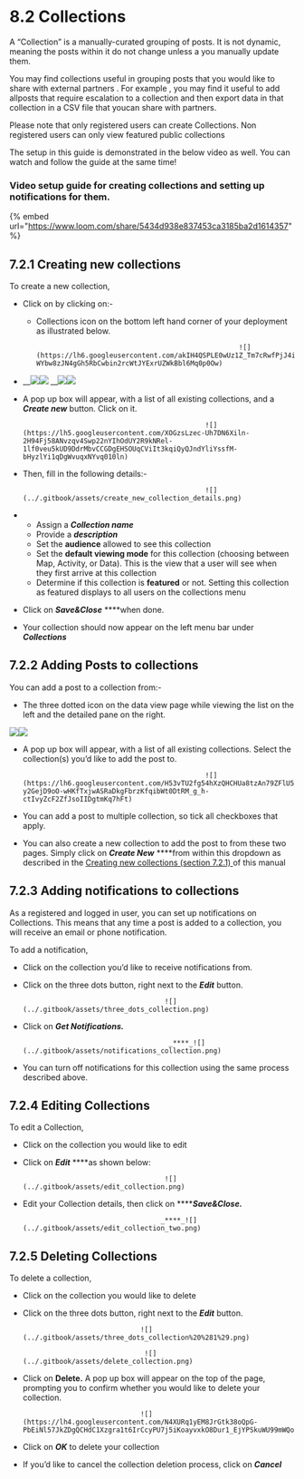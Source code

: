 # 8.2 Collections

A “Collection” is a manually-curated grouping of posts. It is not dynamic, meaning the posts within it do not change unless a you manually update them.

You may find collections useful in grouping posts that you would like to share with external partners . For example , you may find it useful to add allposts that require escalation to a collection and then export data in that collection in a CSV file that youcan share with partners.

Please note that only registered users can create Collections. Non registered users can only view featured public collections

The setup in this guide is demonstrated in the below video as well. You can watch and follow the guide at the same time!

### Video setup guide for creating collections and setting up notifications for them.

{% embed url="https://www.loom.com/share/5434d938e837453ca3185ba2d1614357" %}



## 7.2.1 Creating new collections <a id="7-3-1-creating-new-collections"></a>

To create a new collection,

* Click on by clicking on:-

  * Collections icon on the bottom left hand corner of your deployment as illustrated below.

                                                          ![](https://lh6.googleusercontent.com/akIH4QSPLE0wUz1Z_Tm7cRwfPjJ4ifZ53v_nK2DXmhbiY2BnhkyY80BGO0ZkXWbDWSTnPzfYHPIm52cO_i3ImWYog_-WYbw8zJN4gGh5RbCwbin2rcWtJYExrUZWkBbl6Mq0p0Ow)

* \_\_![](../.gitbook/assets/three_dots_map_mode.png)![](../.gitbook/assets/create_new_collection_1.png)
  \_\_![](../.gitbook/assets/three_dots_map_mode.png)![](../.gitbook/assets/create_new_collection_1.png)

* A pop up box will appear, with a list of all existing collections, and a _**Create new**_ button. Click on it.

                                                   ![](https://lh5.googleusercontent.com/XOGzsLzec-Uh7DN6Xiln-2H94Fj58ANvzqv4Swp22nYIhOdUY2R9kNRel-1lf0veu5kUD9DdrMbvCCGDgEHSOUqCViIt3kqiQyQJndYliYssfM-bHyzlYi1qDgWvuqxNYvq010ln)

* Then, fill in the following details:-

                                                   ![](../.gitbook/assets/create_new_collection_details.png)

* * Assign a _**Collection name**_
  * Provide a _**description**_
  * Set the **audience** allowed to see this collection
  * Set the **default viewing mode** for this collection \(choosing between Map, Activity, or Data\). This is the view that a user will see when they first arrive at this collection
  * Determine if this collection is **featured** or not. Setting this collection as featured displays to all users on the collections menu
* Click on _**Save&Close**_ ****when done.
* Your collection should now appear on the left menu bar under _**Collections**_

## 7.2.2 Adding Posts to collections <a id="7-3-2-adding-posts-to-collections"></a>

You can add a post to a collection from:-

* The three dotted icon on the data view page while viewing the list on the left and the detailed pane on the right.

 ![](../.gitbook/assets/three_dots_map_mode.png)![](../.gitbook/assets/add-to-collection-1.png)

* A pop up box will appear, with a list of all existing collections. Select the collection\(s\) you’d like to add the post to.

                                                   ![](https://lh6.googleusercontent.com/H53vTU2fg54hXzQHCHUa8tzAn79ZFlU5_zldZsVzMHR1gYXU7VZxKWyMr1GJg8H-y2GejD9oO-wHKfTxjwASRaDkgFbrzKfqibWt0DtRM_g_h-ctIvyZcF2ZfJsoIIDgtmKq7hFt)

* You can add a post to multiple collection, so tick all checkboxes that apply.
* You can also create a new collection to add the post to from these two pages. Simply click on _**Create New**_ ****from within this dropdown as described in the [Creating new collections \(section 7.2.1\) ](7.2-collections.md#7-3-1-creating-new-collections)of this manual

## 7.2.3 Adding notifications to collections <a id="7-3-3-adding-notifications-to-collections"></a>

As a registered and logged in user, you can set up notifications on Collections. This means that any time a post is added to a collection, you will receive an email or phone notification.

To add a notification,

* Click on the collection you’d like to receive notifications from.
* Click on the three dots button, right next to the _**Edit**_ button.

                                         ![](../.gitbook/assets/three_dots_collection.png)

* Click on _**Get Notifications.**_

                                          _****_![](../.gitbook/assets/notifications_collection.png)

* You can turn off notifications for this collection using the same process described above.

## 7.2.4 Editing Collections <a id="7-3-4-editing-collections"></a>

To edit a Collection,

* Click on the collection you would like to edit
* Click on _**Edit**_ ****as shown below:

                                         ![](../.gitbook/assets/edit_collection.png)

* Edit your Collection details, then click on ****_**Save&Close.**_

                                        _****_![](../.gitbook/assets/edit_collection_two.png)

## 7.2.5 Deleting Collections <a id="7-3-5-deleting-collections"></a>

To delete a collection,

* Click on the collection you would like to delete
* Click on the three dots button, right next to the _**Edit**_ button.

                                   ![](../.gitbook/assets/three_dots_collection%20%281%29.png)

                                    ![](../.gitbook/assets/delete_collection.png)

* Click on **Delete.** A pop up box will appear on the top of the page, prompting you to confirm whether you would like to delete your collection.

                                   ![](https://lh4.googleusercontent.com/N4XURq1yEM8JrGtk38oQpG-PbEiNl57JkZDgQCHdC1Xzgra1t6IrCcyPU7j5iKoayvxkO8Dur1_EjYPSkuWU99mWQoaN6wZGMUDR5kCdWibx97jx2sFAnPtiT6sWoz2kr3VFLOOE)

* Click on _**OK**_ to delete your collection
* If you’d like to cancel the collection deletion process, click on _**Cancel**_

